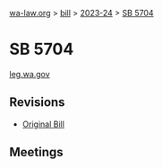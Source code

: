 [wa-law.org](/) > [bill](/bill/) > [2023-24](/bill/2023-24/) > [SB 5704](/bill/2023-24/sb/5704/)

# SB 5704
[leg.wa.gov](https://app.leg.wa.gov/billsummary?BillNumber=5704&Year=2023&Initiative=false)

## Revisions
* [Original Bill](1/)

## Meetings